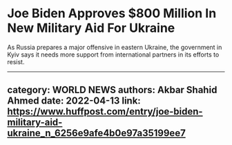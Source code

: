 # Joe Biden Approves $800 Million In New Military Aid For Ukraine

As Russia prepares a major offensive in eastern Ukraine, the government in Kyiv says it needs more support from international partners in its efforts to resist.

---
category: WORLD NEWS
authors: Akbar Shahid Ahmed
date: 2022-04-13
link: https://www.huffpost.com/entry/joe-biden-military-aid-ukraine_n_6256e9afe4b0e97a35199ee7
---
